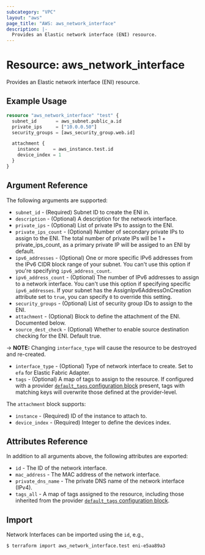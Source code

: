 ```yaml
---
subcategory: "VPC"
layout: "aws"
page_title: "AWS: aws_network_interface"
description: |-
  Provides an Elastic network interface (ENI) resource.
---
```


# Resource: aws_network_interface

Provides an Elastic network interface (ENI) resource.

## Example Usage

```terraform
resource "aws_network_interface" "test" {
  subnet_id       = aws_subnet.public_a.id
  private_ips     = ["10.0.0.50"]
  security_groups = [aws_security_group.web.id]

  attachment {
    instance     = aws_instance.test.id
    device_index = 1
  }
}
```

## Argument Reference

The following arguments are supported:

* `subnet_id` - (Required) Subnet ID to create the ENI in.
* `description` - (Optional) A description for the network interface.
* `private_ips` - (Optional) List of private IPs to assign to the ENI.
* `private_ips_count` - (Optional) Number of secondary private IPs to assign to the ENI. The total number of private IPs will be 1 + private_ips_count, as a primary private IP will be assiged to an ENI by default.
* `ipv6_addresses` - (Optional) One or more specific IPv6 addresses from the IPv6 CIDR block range of your subnet. You can't use this option if you're specifying `ipv6_address_count`.
* `ipv6_address_count` - (Optional) The number of IPv6 addresses to assign to a network interface. You can't use this option if specifying specific `ipv6_addresses`. If your subnet has the AssignIpv6AddressOnCreation attribute set to `true`, you can specify `0` to override this setting.
* `security_groups` - (Optional) List of security group IDs to assign to the ENI.
* `attachment` - (Optional) Block to define the attachment of the ENI. Documented below.
* `source_dest_check` - (Optional) Whether to enable source destination checking for the ENI. Default true.

-> **NOTE:** Changing `interface_type` will cause the resource to be destroyed and re-created.

* `interface_type` - (Optional) Type of network interface to create. Set to `efa` for Elastic Fabric Adapter.
* `tags` - (Optional) A map of tags to assign to the resource. If configured with a provider [`default_tags` configuration block](/docs/providers/aws/index.html#default_tags-configuration-block) present, tags with matching keys will overwrite those defined at the provider-level.

The `attachment` block supports:

* `instance` - (Required) ID of the instance to attach to.
* `device_index` - (Required) Integer to define the devices index.

## Attributes Reference

In addition to all arguments above, the following attributes are exported:

* `id` - The ID of the network interface.
* `mac_address` - The MAC address of the network interface.
* `private_dns_name` - The private DNS name of the network interface (IPv4).
* `tags_all` - A map of tags assigned to the resource, including those inherited from the provider [`default_tags` configuration block](/docs/providers/aws/index.html#default_tags-configuration-block).

## Import

Network Interfaces can be imported using the `id`, e.g.,

```
$ terraform import aws_network_interface.test eni-e5aa89a3
```
